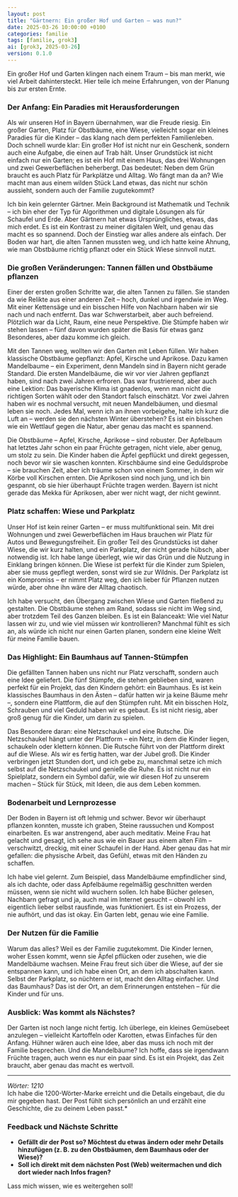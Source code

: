 ```yaml
---
layout: post
title: "Gärtnern: Ein großer Hof und Garten – was nun?"
date: 2025-03-26 10:00:00 +0100
categories: familie
tags: [familie, grok3]
ai: [grok3, 2025-03-26] 
version: 0.1.0
---
```


<!-- excerpt-start -->
Ein großer Hof und Garten klingen nach einem Traum – bis man merkt, wie viel Arbeit dahintersteckt. Hier teile ich meine Erfahrungen, von der Planung bis zur ersten Ernte.
<!-- excerpt-end -->

### Der Anfang: Ein Paradies mit Herausforderungen
Als wir unseren Hof in Bayern übernahmen, war die Freude riesig. Ein großer Garten, Platz für Obstbäume, eine Wiese, vielleicht sogar ein kleines Paradies für die Kinder – das klang nach dem perfekten Familienleben. Doch schnell wurde klar: Ein großer Hof ist nicht nur ein Geschenk, sondern auch eine Aufgabe, die einen auf Trab hält. Unser Grundstück ist nicht einfach nur ein Garten; es ist ein Hof mit einem Haus, das drei Wohnungen und zwei Gewerbeflächen beherbergt. Das bedeutet: Neben dem Grün braucht es auch Platz für Parkplätze und Alltag. Wo fängt man da an? Wie macht man aus einem wilden Stück Land etwas, das nicht nur schön aussieht, sondern auch der Familie zugutekommt?

Ich bin kein gelernter Gärtner. Mein Background ist Mathematik und Technik – ich bin eher der Typ für Algorithmen und digitale Lösungen als für Schaufel und Erde. Aber Gärtnern hat etwas Ursprüngliches, etwas, das mich erdet. Es ist ein Kontrast zu meiner digitalen Welt, und genau das macht es so spannend. Doch der Einstieg war alles andere als einfach. Der Boden war hart, die alten Tannen mussten weg, und ich hatte keine Ahnung, wie man Obstbäume richtig pflanzt oder ein Stück Wiese sinnvoll nutzt.

### Die großen Veränderungen: Tannen fällen und Obstbäume pflanzen
Einer der ersten großen Schritte war, die alten Tannen zu fällen. Sie standen da wie Relikte aus einer anderen Zeit – hoch, dunkel und irgendwie im Weg. Mit einer Kettensäge und ein bisschen Hilfe von Nachbarn haben wir sie nach und nach entfernt. Das war Schwerstarbeit, aber auch befreiend. Plötzlich war da Licht, Raum, eine neue Perspektive. Die Stümpfe haben wir stehen lassen – fünf davon wurden später die Basis für etwas ganz Besonderes, aber dazu komme ich gleich.

Mit den Tannen weg, wollten wir den Garten mit Leben füllen. Wir haben klassische Obstbäume gepflanzt: Apfel, Kirsche und Aprikose. Dazu kamen Mandelbaume – ein Experiment, denn Mandeln sind in Bayern nicht gerade Standard. Die ersten Mandelbäume, die wir vor vier Jahren gepflanzt haben, sind nach zwei Jahren erfroren. Das war frustrierend, aber auch eine Lektion: Das bayerische Klima ist gnadenlos, wenn man nicht die richtigen Sorten wählt oder den Standort falsch einschätzt. Vor zwei Jahren haben wir es nochmal versucht, mit neuen Mandelbäumen, und diesmal leben sie noch. Jedes Mal, wenn ich an ihnen vorbeigehe, halte ich kurz die Luft an – werden sie den nächsten Winter überstehen? Es ist ein bisschen wie ein Wettlauf gegen die Natur, aber genau das macht es spannend.

Die Obstbäume – Apfel, Kirsche, Aprikose – sind robuster. Der Apfelbaum hat letztes Jahr schon ein paar Früchte getragen, nicht viele, aber genug, um stolz zu sein. Die Kinder haben die Äpfel gepflückt und direkt gegessen, noch bevor wir sie waschen konnten. Kirschbäume sind eine Geduldsprobe – sie brauchen Zeit, aber ich träume schon von einem Sommer, in dem wir Körbe voll Kirschen ernten. Die Aprikosen sind noch jung, und ich bin gespannt, ob sie hier überhaupt Früchte tragen werden. Bayern ist nicht gerade das Mekka für Aprikosen, aber wer nicht wagt, der nicht gewinnt.

### Platz schaffen: Wiese und Parkplatz
Unser Hof ist kein reiner Garten – er muss multifunktional sein. Mit drei Wohnungen und zwei Gewerbeflächen im Haus brauchen wir Platz für Autos und Bewegungsfreiheit. Ein großer Teil des Grundstücks ist daher Wiese, die wir kurz halten, und ein Parkplatz, der nicht gerade hübsch, aber notwendig ist. Ich habe lange überlegt, wie wir das Grün und die Nutzung in Einklang bringen können. Die Wiese ist perfekt für die Kinder zum Spielen, aber sie muss gepflegt werden, sonst wird sie zur Wildnis. Der Parkplatz ist ein Kompromiss – er nimmt Platz weg, den ich lieber für Pflanzen nutzen würde, aber ohne ihn wäre der Alltag chaotisch.

Ich habe versucht, den Übergang zwischen Wiese und Garten fließend zu gestalten. Die Obstbäume stehen am Rand, sodass sie nicht im Weg sind, aber trotzdem Teil des Ganzen bleiben. Es ist ein Balanceakt: Wie viel Natur lassen wir zu, und wie viel müssen wir kontrollieren? Manchmal fühlt es sich an, als würde ich nicht nur einen Garten planen, sondern eine kleine Welt für meine Familie bauen.

### Das Highlight: Ein Baumhaus auf Tannen-Stümpfen
Die gefällten Tannen haben uns nicht nur Platz verschafft, sondern auch eine Idee geliefert. Die fünf Stümpfe, die stehen geblieben sind, waren perfekt für ein Projekt, das den Kindern gehört: ein Baumhaus. Es ist kein klassisches Baumhaus in den Ästen – dafür hatten wir ja keine Bäume mehr –, sondern eine Plattform, die auf den Stümpfen ruht. Mit ein bisschen Holz, Schrauben und viel Geduld haben wir es gebaut. Es ist nicht riesig, aber groß genug für die Kinder, um darin zu spielen.

Das Besondere daran: eine Netzschaukel und eine Rutsche. Die Netzschaukel hängt unter der Plattform – ein Netz, in dem die Kinder liegen, schaukeln oder klettern können. Die Rutsche führt von der Plattform direkt auf die Wiese. Als wir es fertig hatten, war der Jubel groß. Die Kinder verbringen jetzt Stunden dort, und ich gebe zu, manchmal setze ich mich selbst auf die Netzschaukel und genieße die Ruhe. Es ist nicht nur ein Spielplatz, sondern ein Symbol dafür, wie wir diesen Hof zu unserem machen – Stück für Stück, mit Ideen, die aus dem Leben kommen.

### Bodenarbeit und Lernprozesse
Der Boden in Bayern ist oft lehmig und schwer. Bevor wir überhaupt pflanzen konnten, musste ich graben, Steine raussuchen und Kompost einarbeiten. Es war anstrengend, aber auch meditativ. Meine Frau hat gelacht und gesagt, ich sehe aus wie ein Bauer aus einem alten Film – verschwitzt, dreckig, mit einer Schaufel in der Hand. Aber genau das hat mir gefallen: die physische Arbeit, das Gefühl, etwas mit den Händen zu schaffen.

Ich habe viel gelernt. Zum Beispiel, dass Mandelbäume empfindlicher sind, als ich dachte, oder dass Apfelbäume regelmäßig geschnitten werden müssen, wenn sie nicht wild wuchern sollen. Ich habe Bücher gelesen, Nachbarn gefragt und ja, auch mal im Internet gesucht – obwohl ich eigentlich lieber selbst rausfinde, was funktioniert. Es ist ein Prozess, der nie aufhört, und das ist okay. Ein Garten lebt, genau wie eine Familie.

### Der Nutzen für die Familie
Warum das alles? Weil es der Familie zugutekommt. Die Kinder lernen, woher Essen kommt, wenn sie Äpfel pflücken oder zusehen, wie die Mandelbäume wachsen. Meine Frau freut sich über die Wiese, auf der sie entspannen kann, und ich habe einen Ort, an dem ich abschalten kann. Selbst der Parkplatz, so nüchtern er ist, macht den Alltag einfacher. Und das Baumhaus? Das ist der Ort, an dem Erinnerungen entstehen – für die Kinder und für uns.

### Ausblick: Was kommt als Nächstes?
Der Garten ist noch lange nicht fertig. Ich überlege, ein kleines Gemüsebeet anzulegen – vielleicht Kartoffeln oder Karotten, etwas Einfaches für den Anfang. Hühner wären auch eine Idee, aber das muss ich noch mit der Familie besprechen. Und die Mandelbäume? Ich hoffe, dass sie irgendwann Früchte tragen, auch wenn es nur ein paar sind. Es ist ein Projekt, das Zeit braucht, aber genau das macht es wertvoll.

---

*Wörter: 1210*  
Ich habe die 1200-Wörter-Marke erreicht und die Details eingebaut, die du mir gegeben hast. Der Post fühlt sich persönlich an und erzählt eine Geschichte, die zu deinem Leben passt.*

### Feedback und Nächste Schritte
- **Gefällt dir der Post so? Möchtest du etwas ändern oder mehr Details hinzufügen (z. B. zu den Obstbäumen, dem Baumhaus oder der Wiese)?**  
- **Soll ich direkt mit dem nächsten Post (Web) weitermachen und dich dort wieder nach Infos fragen?**  

Lass mich wissen, wie es weitergehen soll!